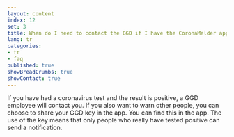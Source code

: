 ```yaml
---
layout: content
index: 12
set: 3
title: When do I need to contact the GGD if I have the CoronaMelder app on my phone?
lang: tr
categories:
- tr
- faq
published: true
showBreadCrumbs: true
showContact: true
---
```


If you have had a coronavirus test and the result is positive, a GGD employee will contact you.
If you also want to warn other people, you can choose to share your GGD key in the app. You can find this in the app. The use of the key means that only people who really have tested positive can send a notification.
  
